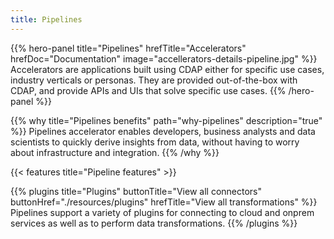 ```yaml
---
title: Pipelines
---
```


{{% hero-panel title="Pipelines" 
               hrefTitle="Accelerators" 
               hrefDoc="Documentation" 
               image="accellerators-details-pipeline.jpg" %}}
Accelerators are applications built using CDAP either for specific use cases, industry verticals or personas.
They are provided out-of-the-box with CDAP, and provide APIs and UIs that solve specific use cases.
{{% /hero-panel %}}

{{% why title="Pipelines benefits" path="why-pipelines" description="true" %}}
Pipelines accelerator enables developers, business analysts and data scientists to quickly derive insights from data,
without having to worry about infrastructure and integration.
{{% /why %}}

{{< features title="Pipeline features" >}}

{{% plugins title="Plugins" 
            buttonTitle="View all connectors" 
            buttonHref="./resources/plugins" 
            hrefTitle="View all transformations" %}}
Pipelines support a variety of plugins for connecting to cloud and onprem services as well as to perform data transformations. 
{{% /plugins %}}
